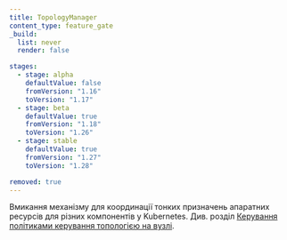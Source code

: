 ```yaml
---
title: TopologyManager
content_type: feature_gate
_build:
  list: never
  render: false

stages:
  - stage: alpha 
    defaultValue: false
    fromVersion: "1.16"
    toVersion: "1.17"
  - stage: beta 
    defaultValue: true
    fromVersion: "1.18"
    toVersion: "1.26"    
  - stage: stable
    defaultValue: true
    fromVersion: "1.27"
    toVersion: "1.28"    

removed: true
---
```

Вмикання механізму для координації тонких призначень апаратних ресурсів для різних компонентів у Kubernetes. Див. розділ [Керування політиками керування топологією на вузлі](/uk/docs/tasks/administer-cluster/topology-manager/).
